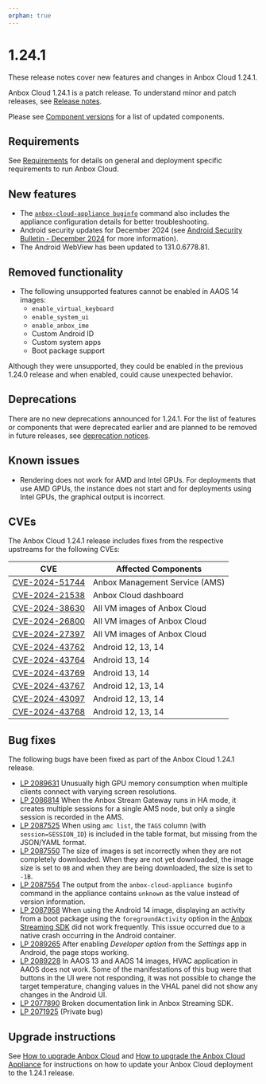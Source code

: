 ```yaml
---
orphan: true
---
```

# 1.24.1

These release notes cover new features and changes in Anbox Cloud 1.24.1.

Anbox Cloud 1.24.1 is a patch release. To understand minor and patch releases, see [Release notes](https://documentation.ubuntu.com/anbox-cloud/en/latest/reference/release-notes/release-notes).

Please see [Component versions](https://documentation.ubuntu.com/anbox-cloud/en/latest/reference/component-versions/) for a list of updated components.

## Requirements

See [Requirements](https://documentation.ubuntu.com/anbox-cloud/en/latest/reference/requirements/) for details on general and deployment specific requirements to run Anbox Cloud.

## New features

* The [`anbox-cloud-appliance buginfo`](https://documentation.ubuntu.com/anbox-cloud/en/latest/reference/cmd-ref/appliance/anbox-cloud-appliance_buginfo/) command also includes the appliance configuration details for better troubleshooting.<!--AC-2893-->
* Android security updates for December 2024 (see [Android Security Bulletin - December 2024](https://source.android.com/docs/security/bulletin/2024-12-01) for more information).
* The Android WebView has been updated to 131.0.6778.81.<!--AC-2985-->

## Removed functionality

* The following unsupported features cannot be enabled in AAOS 14 images:<!--AC-2849-->
  - `enable_virtual_keyboard`
  - `enable_system_ui`
  - `enable_anbox_ime`
  - Custom Android ID
  - Custom system apps
  - Boot package support

Although they were unsupported, they could be enabled in the previous 1.24.0 release and when enabled, could cause unexpected behavior.

## Deprecations

There are no new deprecations announced for 1.24.1. For the list of features or components that were deprecated earlier and are planned to be removed in future releases, see [deprecation notices](https://documentation.ubuntu.com/anbox-cloud/en/latest/reference/deprecation-notices/).

## Known issues

* Rendering does not work for AMD and Intel GPUs. For deployments that use AMD GPUs, the instance does not start and for deployments using Intel GPUs, the graphical output is incorrect.<!--AC-2963-->

## CVEs

The Anbox Cloud 1.24.1 release includes fixes from the respective upstreams for the following CVEs:

| CVE | Affected Components |
|-----|---------------------|
| [CVE-2024-51744](https://nvd.nist.gov/vuln/detail/CVE-2024-51744)| Anbox Management Service (AMS) |
| [CVE-2024-21538](https://nvd.nist.gov/vuln/detail/CVE-2024-21538) | Anbox Cloud dashboard |
| [CVE-2024-38630](https://ubuntu.com/security/CVE-2024-38630) | All VM images of Anbox Cloud |
| [CVE-2024-26800](https://ubuntu.com/security/CVE-2024-26800) | All VM images of Anbox Cloud |
| [CVE-2024-27397](https://ubuntu.com/security/CVE-2024-27397) | All VM images of Anbox Cloud |
| [CVE-2024-43762](https://source.android.com/docs/security/bulletin/2024-12-01) | Android 12, 13, 14 |
| [CVE-2024-43764](https://source.android.com/docs/security/bulletin/2024-12-01) | Android 13, 14 |
| [CVE-2024-43769](https://source.android.com/docs/security/bulletin/2024-12-01) | Android 13, 14 |
| [CVE-2024-43767](https://source.android.com/docs/security/bulletin/2024-12-01) | Android 12, 13, 14 |
| [CVE-2024-43097](https://source.android.com/docs/security/bulletin/2024-12-01) | Android 12, 13, 14 |
| [CVE-2024-43768](https://source.android.com/docs/security/bulletin/2024-12-01) | Android 12, 13, 14 |

## Bug fixes

The following bugs have been fixed as part of the Anbox Cloud 1.24.1 release.

* [LP 2089631](https://bugs.launchpad.net/anbox-cloud/+bug/2089631) Unusually high GPU memory consumption when multiple clients connect with varying screen resolutions.<!--AC-2988-->
* [LP 2086814](https://bugs.launchpad.net/anbox-cloud/+bug/2086814) When the Anbox Stream Gateway runs in HA mode, it creates multiple sessions for a single AMS node, but only a single session is recorded in the AMS.<!--AC-2866-->
* [LP 2087525](https://bugs.launchpad.net/anbox-cloud/+bug/2087525) When using `amc list`, the `TAGS` column (with `session=SESSION_ID`) is included in the table format, but missing from the JSON/YAML format.<!--AC-2890-->
* [LP 2087550](https://bugs.launchpad.net/anbox-cloud/+bug/2087550) The size of images is set incorrectly when they are not completely downloaded. When they are not yet downloaded, the image size is set to `0B` and when they are being downloaded, the size is set to `-1B`.<!--AC-2891-->
* [LP 2087554](https://bugs.launchpad.net/anbox-cloud/+bug/2087554) The output from the `anbox-cloud-appliance buginfo` command in the appliance contains `unknown` as the value instead of version information.<!--AC-2892-->
* [LP 2087958](https://bugs.launchpad.net/anbox-cloud/+bug/2087958) When using the Android 14 image, displaying an activity from a boot package using the `foregroundActivity` option in the [Anbox Streaming SDK](https://github.com/canonical/anbox-streaming-sdk/tree/main) did not work frequently. This issue occurred due to a native crash occurring in the Android container. <!--AC-2912-->
* [LP 2089265](https://bugs.launchpad.net/anbox-cloud/+bug/2089265) After enabling _Developer option_ from the _Settings_ app in Android, the page stops working.<!--AC-2979-->
* [LP 2089228](https://bugs.launchpad.net/anbox-cloud/+bug/2089228) In AAOS 13 and AAOS 14 images, HVAC application in AAOS does not work. Some of the manifestations of this bug were that buttons in the UI were not responding, it was not possible to change the target temperature, changing values in the VHAL panel did not show any changes in the Android UI.<!--AC-2976-->
* [LP 2077890](https://bugs.launchpad.net/anbox-cloud/+bug/2077890) Broken documentation link in Anbox Streaming SDK.
* [LP 2071925](https://bugs.launchpad.net/anbox-cloud/+bug/2071925) (Private bug)<!--AC-2844-->

## Upgrade instructions

See [How to upgrade Anbox Cloud](https://documentation.ubuntu.com/anbox-cloud/en/latest/howto/update/upgrade-anbox/#howto-upgrade-anbox-cloud) and [How to upgrade the Anbox Cloud Appliance](https://documentation.ubuntu.com/anbox-cloud/en/latest/howto/update/upgrade-appliance/#howto-upgrade-appliance) for instructions on how to update your Anbox Cloud deployment to the 1.24.1 release.
